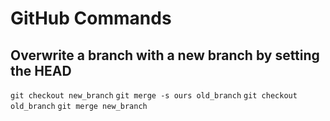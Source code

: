 # GitHub Commands

## Overwrite a branch with a new branch by setting the HEAD
`git checkout new_branch`
`git merge -s ours old_branch`
`git checkout old_branch`
`git merge new_branch`
